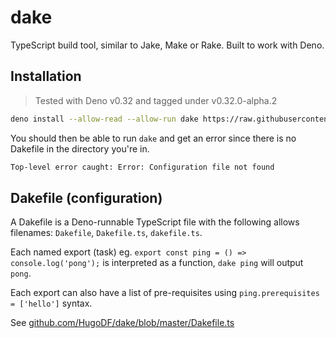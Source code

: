 # dake

TypeScript build tool, similar to Jake, Make or Rake. Built to work with Deno.


## Installation

> Tested with Deno v0.32 and tagged under v0.32.0-alpha.2

```sh
deno install --allow-read --allow-run dake https://raw.githubusercontent.com/HugoDF/dake/v0.32.0-alpha.2/cli.ts
```

You should then be able to run `dake` and get an error since there is no Dakefile in the directory you're in.

```sh
Top-level error caught: Error: Configuration file not found
```


## Dakefile (configuration)

A Dakefile is a Deno-runnable TypeScript file with the following allows filenames: `Dakefile`, `Dakefile.ts`, `dakefile.ts`.

Each named export (task) eg. `export const ping = () => console.log('pong');` is interpreted as a function, `dake ping` will output `pong`.

Each export can also have a list of pre-requisites using `ping.prerequisites = ['hello']` syntax.

See [github.com/HugoDF/dake/blob/master/Dakefile.ts](https://github.com/HugoDF/dake/blob/master/Dakefile.ts)
